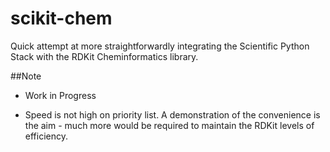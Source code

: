 # scikit-chem
Quick attempt at more straightforwardly integrating the Scientific Python Stack with the RDKit Cheminformatics library.

##Note

- Work in Progress

- Speed is not high on priority list. A demonstration of the convenience is the aim - much more would be required to maintain the RDKit levels of efficiency.

